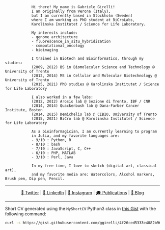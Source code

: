 
```
            Hi there! My name is Gabriele Girelli!
            I am originally from Verona (Italy),
            but I am currently based in Stockholm (Sweden)
            where I am working as PhD student at BiCroLabs,
            Karolinska Institutet / Science for Life Laboratory.

            My interests include:
            - genome_architecture
            - fluorescence_in_situ_hybridization
            - computational_oncology
            - bioimaging

            I trained in Biotech and Bioinformatics, through my studies:
            (2009, 2012) BS in Biomolecular Science and Technology @ University of Trento
            (2012, 2014) MS in Cellular and Molecular Biotechnology @ University of Trento
            (2015, 2021) PhD studies @ Karolinska Institutet / Science for Life Laboratory

            I also worked in a few labs:
            (2012, 2012) Arosio lab @ Sezione di Trento, IBF / CNR
            (2014, 2014) Quackenbush lab @ Dana-Farber Cancer Institute, Boston
            (2014, 2015) Demichelis lab @ CIBIO, University of Trento
            (2015, 2021) BiCro lab @ Karolinska Institutet / Science for Life Laboratory

            As a bioinformagician, I am currently learning to program
            in Julia, and my favorite languages are:
            - 9/10 : Python, R
            - 8/10 : bash
            - 7/10 : JavaScript, C, C++
            - 6/10 : PHP, MATLAB
            - 3/10 : Perl, Java

            In my free time, I love to sketch (digital art, classical art),
            and my favorite media are: Watercolors, Alcohol markers, Brush pen, Dip pen, Pencil.

```

---

<p align="center">
  <!-- replace emojis+text with svgs --> 
  <a style="border-radius: 50%;" href="https://twitter.com/GirelliGabriele" target="_blank" title="GirelliGabriele">🐥 Twitter</a> |
  <a style="border-radius: 50%;" href="https://www.linkedin.com/in/ggirelli" target="_blank" title="ggirelli">👔 LinkedIn</a> |
  <a style="border-radius: 50%;" href="https://www.instagram.com/ggirelli" target="_blank" title="ggirelli">🎨 Instagram</a> |
  <a style="border-radius: 50%;" href="https://scholar.google.se/citations?user=doYZ7JgAAAAJ" target="_blank" title="Google Scholar">🎓 Publications</a> |
  <a style="border-radius: 50%;" href="https://ggirelli.info/blog/" target="_blank" title="Filopoe">🚀 Blog</a>
</p>

---

Short CV generated using the `MyShortCV` Python3 class in [this Gist](https://gist.githubusercontent.com/ggirelli/4f26ced5333e4082b969b56923426125/) with the following command:
```bash
curl -s https://gist.githubusercontent.com/ggirelli/4f26ced5333e4082b969b56923426125/raw/ | python3
```
